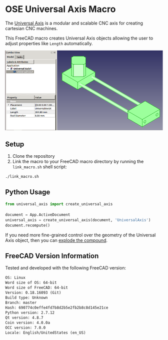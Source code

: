 # OSE Universal Axis Macro
The [Universal Axis](https://wiki.opensourceecology.org/wiki/Universal_CNC_Axis) is a modular and scalable CNC axis for creating cartesian CNC machines.

This FreeCAD macro creates Universal Axis objects allowing the user to adjust properties like `Length` automatically.

![Universal Axis object in FreeCAD](universal-axis.png)

## Setup
1. Clone the repository
2. Link the macro to your FreeCAD macro directory by running the `link_macro.sh` shell script:

```
./link_macro.sh
```

## Python Usage

```python
from universal_axis import create_universal_axis

document = App.ActiveDocument
universal_axis = create_universal_axis(document, 'UniversalAxis')
document.recompute()
```

If you need more fine-grained control over the geometry of the Universal Axis object, then you can [explode the compound](https://www.freecadweb.org/wiki/Part_ExplodeCompound).

## FreeCAD Version Information
Tested and developed with the following FreeCAD version:

```
OS: Linux
Word size of OS: 64-bit
Word size of FreeCAD: 64-bit
Version: 0.18.16093 (Git)
Build type: Unknown
Branch: master
Hash: 690774c0effe4fd7b8d2b5e2fb2b8c8d145e21ce
Python version: 2.7.12
Qt version: 4.8.7
Coin version: 4.0.0a
OCC version: 7.0.0
Locale: English/UnitedStates (en_US)
```
